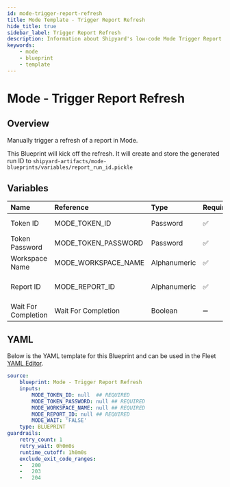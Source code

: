 ```yaml
---
id: mode-trigger-report-refresh
title: Mode Template - Trigger Report Refresh
hide_title: true
sidebar_label: Trigger Report Refresh
description: Information about Shipyard's low-code Mode Trigger Report Refresh blueprint. Trigger a Mode report to refresh immediately. 
keywords:
    - mode
    - blueprint
    - template
---
```


# Mode - Trigger Report Refresh

## Overview
Manually trigger a refresh of a report in Mode.

This Blueprint will kick off the refresh. It will create and store the generated run ID to `shipyard-artifacts/mode-blueprints/variables/report_run_id.pickle`

## Variables

| Name | Reference | Type | Required | Default | Options | Description |
|:-----|:----------|:-----|:---------|:--------|:--------|:------------|
| Token ID | MODE_TOKEN_ID  | Password |:white_check_mark: | - | - | The ID of the Token used to authenticate with Mode. |
| Token Password | MODE_TOKEN_PASSWORD  | Password |:white_check_mark: | - | - | The Token Password associated to the Token ID used to authenticate with Mode. |
| Workspace Name | MODE_WORKSPACE_NAME  | Alphanumeric |:white_check_mark: | - | - | Typically found in the URL structure as https://app.mode.com/ACCOUNT_NAME/ |
| Report ID | MODE_REPORT_ID  | Alphanumeric |:white_check_mark: | - | - | Numeric ID of the report you want to download, typically found at the end of the URL. |
| Wait For Completion | Wait For Completion  | Boolean |:heavy_minus_sign: | `FALSE` | - | Enable if you want this vessel to wait for the report to refresh before exiting |


## YAML
Below is the YAML template for this Blueprint and can be used in the Fleet [YAML Editor](../../reference/fleets/yaml-editor.md).
```yaml
source:
    blueprint: Mode - Trigger Report Refresh
    inputs:
        MODE_TOKEN_ID: null  ## REQUIRED
        MODE_TOKEN_PASSWORD: null ## REQUIRED
        MODE_WORKSPACE_NAME: null ## REQUIRED
        MODE_REPORT_ID: null ## REQUIRED
        MODE_WAIT: 'FALSE'
    type: BLUEPRINT
guardrails:
    retry_count: 1
    retry_wait: 0h0m0s
    runtime_cutoff: 1h0m0s
    exclude_exit_code_ranges:
    -   200
    -   203
    -   204

```
